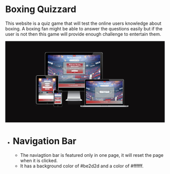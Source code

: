 # Boxing Quizzard

This website is a quiz game that will test the online users knowledge about boxing. A boxing fan might be able to answer the questions easily but if the user is not then this game will provide enough challenge to entertain them.

![Screenshot](/assets/images/js_responsive.png)

* # Navigation Bar

  * The naviagtion bar is featured only in one page, it will reset the page when it is clicked.
  * It has a background color of #be2d2d and a color of #ffffff.
